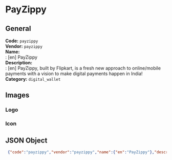 # PayZippy 
## General 
**Code:** `payzippy`  
**Vendor:** `payzippy`  
**Name:**  
:	[en] PayZippy  
**Description:**  
: [en] PayZippy, built by Flipkart, is a fresh new approach to online/mobile payments with a vision to make digital payments happen in India!  
**Category:** `digital_wallet`  
## Images 
### Logo 
### Icon 
## JSON Object 
```json
 {"code":"payzippy","vendor":"payzippy","name":{"en":"PayZippy"},"description":{"en":"PayZippy, built by Flipkart, is a fresh new approach to online\/mobile payments with a vision to make digital payments happen in India!"},"countries":null,"category":"digital_wallet"}```  

